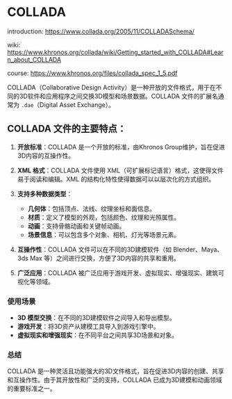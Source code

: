 # COLLADA
introduction: https://www.collada.org/2005/11/COLLADASchema/

wiki: https://www.khronos.org/collada/wiki/Getting_started_with_COLLADA#Learn_about_COLLADA

course: https://www.khronos.org/files/collada_spec_1_5.pdf

COLLADA（Collaborative Design Activity）是一种开放的文件格式，用于在不同的3D软件和应用程序之间交换3D模型和场景数据。COLLADA 文件的扩展名通常为 `.dae`（Digital Asset Exchange）。

## COLLADA 文件的主要特点：

1. **开放标准**：COLLADA 是一个开放的标准，由Khronos Group维护，旨在促进3D内容的互操作性。

2. **XML 格式**：COLLADA 文件使用 XML（可扩展标记语言）格式，这使得文件易于阅读和编辑。XML 的结构化特性使得数据可以以层次化的方式组织。

3. **支持多种数据类型**：
   - **几何体**：包括顶点、法线、纹理坐标和面信息。
   - **材质**：定义了模型的外观，包括颜色、纹理和光照属性。
   - **动画**：支持骨骼动画和关键帧动画。
   - **场景信息**：可以包含多个对象、相机、灯光等场景元素。

4. **互操作性**：COLLADA 文件可以在不同的3D建模软件（如 Blender、Maya、3ds Max 等）之间进行交换，方便了3D内容的共享和重用。

5. **广泛应用**：COLLADA 被广泛应用于游戏开发、虚拟现实、增强现实、建筑可视化等领域。

### 使用场景

- **3D 模型交换**：在不同的3D建模软件之间导入和导出模型。
- **游戏开发**：将3D资产从建模工具导入到游戏引擎中。
- **虚拟现实和增强现实**：在不同平台之间共享3D场景和对象。

### 总结

COLLADA 是一种灵活且功能强大的3D文件格式，旨在促进3D内容的创建、共享和互操作性。由于其开放性和广泛的支持，COLLADA 已成为3D建模和动画领域的重要标准之一。
